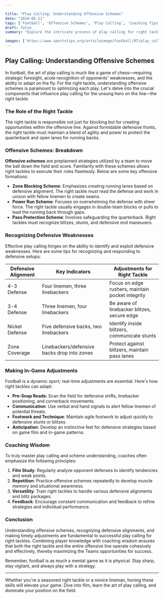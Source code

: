 ```yaml
---

title: "Play Calling: Understanding Offensive Schemes"
date: "2024-05-21"
tags: ['Football', 'Offensive Schemes', 'Play Calling', 'Coaching Tips', 'Right Tackle', 'Defensive Strategy', 'Adjustments', 'Game Strategy', 'Player Knowledge', 'Coaching Wisdom']
draft: false
summary: "Explore the intricate process of play calling for right tackles, delving into offensive schemes, defensive weaknesses, and in-game adjustments."

images: ['https://www.sportstips.org/articleimage/Football/RT/play_calling_understanding_offensive_schemes.webp']
---
```


## Play Calling: Understanding Offensive Schemes

In football, the art of play calling is much like a game of chess—requiring strategic foresight, acute recognition of opponents' weaknesses, and the ability to adapt on the fly. For the right tackle, understanding offensive schemes is paramount to optimizing each play. Let's delve into the crucial components that influence play calling for the unsung hero on the line—the right tackle.

### The Role of the Right Tackle

The right tackle is responsible not just for blocking but for creating opportunities within the offensive line. Against formidable defensive fronts, the right tackle must maintain a blend of agility and power to protect the quarterback and open lanes for running backs.

### Offensive Schemes: Breakdown

**Offensive schemes** are preplanned strategies utilized by a team to move the ball down the field and score. Familiarity with these schemes allows right tackles to execute their roles flawlessly. Below are some key offensive formations:

- **Zone Blocking Scheme**: Emphasizes creating running lanes based on defensive alignment. The right tackle must read the defense and work in unison with fellow linemen to create seams.
- **Power Run Scheme**: Focuses on overwhelming the defense with sheer force. The right tackle usually engages in double-team blocks or pulls to lead the running back through gaps.
- **Pass Protection Scheme**: Involves safeguarding the quarterback. Right tackles must recognize blitzes, stunts, and defensive end maneuvers.

### Recognizing Defensive Weaknesses

Effective play calling hinges on the ability to identify and exploit defensive weaknesses. Here are some tips for recognizing and responding to defensive setups:

| Defensive Alignment | Key Indicators                               | Adjustments for Right Tackle                     |
|---------------------|----------------------------------------------|-------------------------------------------------|
| 4-3 Defense         | Four linemen, three linebackers              | Focus on edge rushers, maintain pocket integrity |
| 3-4 Defense         | Three linemen, four linebackers              | Be aware of linebacker blitzes, secure edge      |
| Nickel Defense      | Five defensive backs, two linebackers        | Identify inside blitzers, communicate stunts     |
| Zone Coverage       | Linebackers/defensive backs drop into zones  | Protect against blitzers, maintain pass lanes    |

### Making In-Game Adjustments 

Football is a dynamic sport; real-time adjustments are essential. Here's how right tackles can adapt:

- **Pre-Snap Reads**: Scan the field for defensive shifts, linebacker positioning, and cornerback movements.
- **Communication**: Use verbal and hand signals to alert fellow linemen of potential threats.
- **Footwork and Technique**: Maintain agile footwork to adjust quickly to defensive stunts or blitzes.
- **Anticipation**: Develop an instinctive feel for defensive strategies based on game film and in-game patterns.

### Coaching Wisdom

To truly master play calling and scheme understanding, coaches often emphasize the following principles:

1. **Film Study**: Regularly analyze opponent defenses to identify tendencies and weak points.
2. **Repetition**: Practice offensive schemes repeatedly to develop muscle memory and situational awareness.
3. **Versatility**: Train right tackles to handle various defensive alignments and blitz packages.
4. **Feedback**: Encourage constant communication and feedback to refine strategies and individual performance.

### Conclusion

Understanding offensive schemes, recognizing defensive alignments, and making timely adjustments are fundamental to successful play calling for right tackles. Combining player knowledge with coaching wisdom ensures that both the right tackle and the entire offensive line operate cohesively and effectively, thereby maximizing the Teams opportunities for success.

Remember, football is as much a mental game as it is physical. Stay sharp, stay vigilant, and always play with a strategy.

---

Whether you're a seasoned right tackle or a novice lineman, honing these skills will elevate your game. Dive into film, learn the art of play calling, and dominate your position on the field.
```
